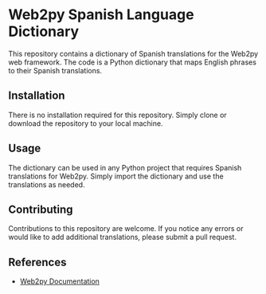 # Web2py Spanish Language Dictionary

This repository contains a dictionary of Spanish translations for the Web2py web framework. The code is a Python dictionary that maps English phrases to their Spanish translations.

## Installation

There is no installation required for this repository. Simply clone or download the repository to your local machine.

## Usage

The dictionary can be used in any Python project that requires Spanish translations for Web2py. Simply import the dictionary and use the translations as needed.

## Contributing

Contributions to this repository are welcome. If you notice any errors or would like to add additional translations, please submit a pull request.

## References

- [Web2py Documentation](http://www.web2py.com/)